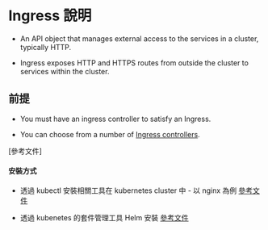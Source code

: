 # Ingress 說明

* An API object that manages external access to the services in a cluster, typically HTTP.

* Ingress exposes HTTP and HTTPS routes from outside the cluster to services within the cluster.

## 前提

* You must have an ingress controller to satisfy an Ingress.

* You can choose from a number of [Ingress controllers](https://kubernetes.io/docs/concepts/services-networking/ingress-controllers/).

[參考文件]

#### 安裝方式

* 透過 kubectl 安裝相關工具在 kubernetes cluster 中 - 以 nginx 為例
[參考文件](https://kubernetes.github.io/ingress-nginx/deploy/)

* 透過 kubenetes 的套件管理工具 Helm 安裝
[參考文件](https://github.com/helm/charts/tree/master/stable/nginx-ingress)
